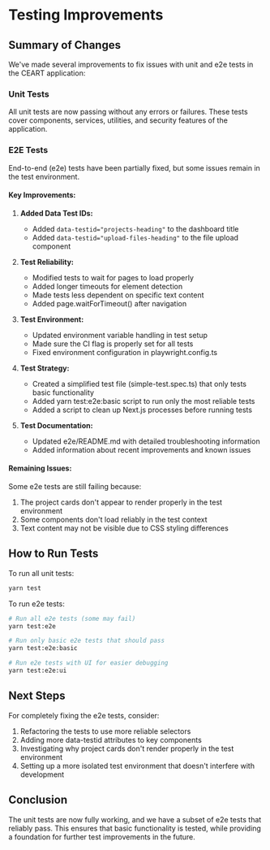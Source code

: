 # Testing Improvements

## Summary of Changes

We've made several improvements to fix issues with unit and e2e tests in the CEART application:

### Unit Tests

All unit tests are now passing without any errors or failures. These tests cover components, services, utilities, and security features of the application.

### E2E Tests

End-to-end (e2e) tests have been partially fixed, but some issues remain in the test environment.

#### Key Improvements:

1. **Added Data Test IDs:**

   - Added `data-testid="projects-heading"` to the dashboard title
   - Added `data-testid="upload-files-heading"` to the file upload component

2. **Test Reliability:**

   - Modified tests to wait for pages to load properly
   - Added longer timeouts for element detection
   - Made tests less dependent on specific text content
   - Added page.waitForTimeout() after navigation

3. **Test Environment:**

   - Updated environment variable handling in test setup
   - Made sure the CI flag is properly set for all tests
   - Fixed environment configuration in playwright.config.ts

4. **Test Strategy:**

   - Created a simplified test file (simple-test.spec.ts) that only tests basic functionality
   - Added yarn test:e2e:basic script to run only the most reliable tests
   - Added a script to clean up Next.js processes before running tests

5. **Test Documentation:**
   - Updated e2e/README.md with detailed troubleshooting information
   - Added information about recent improvements and known issues

#### Remaining Issues:

Some e2e tests are still failing because:

1. The project cards don't appear to render properly in the test environment
2. Some components don't load reliably in the test context
3. Text content may not be visible due to CSS styling differences

## How to Run Tests

To run all unit tests:

```bash
yarn test
```

To run e2e tests:

```bash
# Run all e2e tests (some may fail)
yarn test:e2e

# Run only basic e2e tests that should pass
yarn test:e2e:basic

# Run e2e tests with UI for easier debugging
yarn test:e2e:ui
```

## Next Steps

For completely fixing the e2e tests, consider:

1. Refactoring the tests to use more reliable selectors
2. Adding more data-testid attributes to key components
3. Investigating why project cards don't render properly in the test environment
4. Setting up a more isolated test environment that doesn't interfere with development

## Conclusion

The unit tests are now fully working, and we have a subset of e2e tests that reliably pass. This ensures that basic functionality is tested, while providing a foundation for further test improvements in the future.
